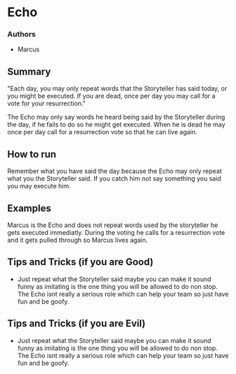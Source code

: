 # Echo

### Authors
- Marcus

## Summary

"Each day, you may only repeat words that the Storyteller has said today, or you might be executed. If you are dead, once per day you may call for a vote for your resurrection."

The Echo may only say words he heard being said by the Storyteller during the day, if he fails to do so he might get executed. When he is dead he may once per day call for a resurrection vote so that he can live again.

## How to run

Remember what you have said the day because the Echo may only repeat what you the Storyteller said. If you catch him not say something you said you may execute him.

## Examples

Marcus is the Echo and does not repeat words used by the storyteller he gets executed immediatly. During the voting he calls for a resurrection vote and it gets pulled through so Marcus lives again.

## Tips and Tricks (if you are Good)

- Just repeat what the Storyteller said maybe you can make it sound funny as imitating is the one thing you will be allowed to do non stop. The Echo isnt really a serious role which can help your team so just have fun and be goofy.

## Tips and Tricks (if you are Evil)

- Just repeat what the Storyteller said maybe you can make it sound funny as imitating is the one thing you will be allowed to do non stop. The Echo isnt really a serious role which can help your team so just have fun and be goofy.